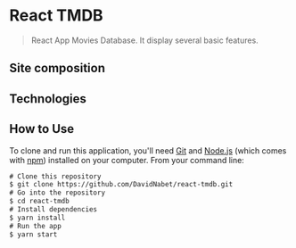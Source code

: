 # React TMDB

> React App Movies Database. It display several basic features.

## Site composition

## Technologies

## How to Use

To clone and run this application, you'll need [Git](https://git-scm.com/) and [Node.js](https://nodejs.org/en/download/) (which comes with [npm](http://npmjs.com/)) installed on your computer. From your command line:

```diff
# Clone this repository
$ git clone https://github.com/DavidNabet/react-tmdb.git
# Go into the repository
$ cd react-tmdb
# Install dependencies
$ yarn install
# Run the app
$ yarn start
```
